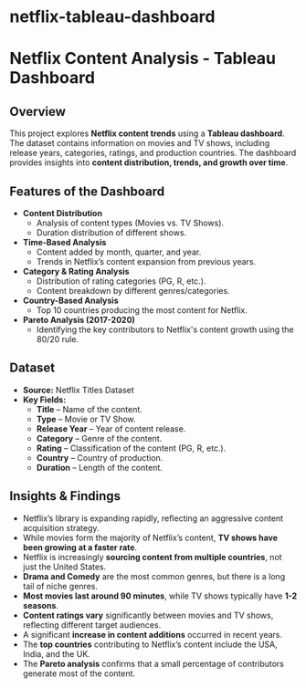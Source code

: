 # netflix-tableau-dashboard
# Netflix Content Analysis - Tableau Dashboard

## Overview
This project explores **Netflix content trends** using a **Tableau dashboard**. The dataset contains information on movies and TV shows, including release years, categories, ratings, and production countries. The dashboard provides insights into **content distribution, trends, and growth over time**.

## Features of the Dashboard
- **Content Distribution**
  - Analysis of content types (Movies vs. TV Shows).
  - Duration distribution of different shows.
- **Time-Based Analysis**
  - Content added by month, quarter, and year.
  - Trends in Netflix’s content expansion from previous years.
- **Category & Rating Analysis**
  - Distribution of rating categories (PG, R, etc.).
  - Content breakdown by different genres/categories.
- **Country-Based Analysis**
  - Top 10 countries producing the most content for Netflix.
- **Pareto Analysis (2017-2020)**
  - Identifying the key contributors to Netflix's content growth using the 80/20 rule.

## Dataset
- **Source:** Netflix Titles Dataset
- **Key Fields:**
  - **Title** – Name of the content.
  - **Type** – Movie or TV Show.
  - **Release Year** – Year of content release.
  - **Category** – Genre of the content.
  - **Rating** – Classification of the content (PG, R, etc.).
  - **Country** – Country of production.
  - **Duration** – Length of the content.

## Insights & Findings
- Netflix’s library is expanding rapidly, reflecting an aggressive content acquisition strategy.
- While movies form the majority of Netflix’s content, **TV shows have been growing at a faster rate**.
- Netflix is increasingly **sourcing content from multiple countries**, not just the United States.
- **Drama and Comedy** are the most common genres, but there is a long tail of niche genres.
- **Most movies last around 90 minutes**, while TV shows typically have **1-2 seasons**.
- **Content ratings vary** significantly between movies and TV shows, reflecting different target audiences.
- A significant **increase in content additions** occurred in recent years.
- The **top countries** contributing to Netflix’s content include the USA, India, and the UK.
- The **Pareto analysis** confirms that a small percentage of contributors generate most of the content.
